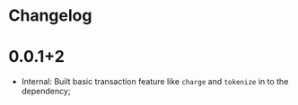 # Changelog

# 0.0.1+2

- Internal: Built basic transaction feature like  `charge` and `tokenize`  in to the dependency;
